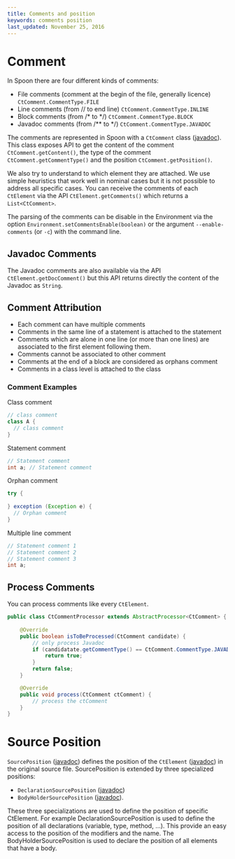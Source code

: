 ```yaml
---
title: Comments and position
keywords: comments position
last_updated: November 25, 2016
---
```


# Comment

In Spoon there are four different kinds of comments:

* File comments (comment at the begin of the file, generally licence) `CtComment.CommentType.FILE`
* Line comments (from // to end line) `CtComment.CommentType.INLINE`
* Block comments (from /* to */) `CtComment.CommentType.BLOCK`
* Javadoc comments (from /** to */) `CtComment.CommentType.JAVADOC`

The comments are represented in Spoon with a `CtComment` class ([javadoc](http://spoon.gforge.inria.fr/mvnsites/spoon-core/apidocs/spoon/reflect/code/CtComment.html)). 
This class exposes API to get the content of the comment `CtComment.getContent()`, the type of the comment `CtComment.getCommentType()` and the position `CtComment.getPosition()`.

We also try to understand to which element they are attached.
We use simple heuristics that work well in nominal cases but it is not possible to address all specific cases.
You can receive the comments of each `CtElement` via the API `CtElement.getComments()` which returns a `List<CtComment>`.

The parsing of the comments can be disable in the Environment via the option `Environment.setCommentsEnable(boolean)` or the argument `--enable-comments` (or `-c`) with the command line.  

## Javadoc Comments

The Javadoc comments are also available via the API `CtElement.getDocComment()` but this API returns directly the content of the Javadoc as `String`.

## Comment Attribution

* Each comment can have multiple comments
* Comments in the same line of a statement is attached to the statement
* Comments which are alone in one line (or more than one lines) are associated to the first element following them. 
* Comments cannot be associated to other comment
* Comments at the end of a block are considered as orphans comment
* Comments in a class level is attached to the class

### Comment Examples

Class comment

```java
// class comment
class A {
  // class comment
}
```

Statement comment

```java
// Statement comment
int a; // Statement comment
```

Orphan comment

```java
try {
 
} exception (Exception e) {
  // Orphan comment
}
```

Multiple line comment

```java
// Statement comment 1
// Statement comment 2 
// Statement comment 3
int a;
```

## Process Comments

You can process comments like every `CtElement`.

```java
public class CtCommentProcessor extends AbstractProcessor<CtComment> {
    
    @Override
    public boolean isToBeProcessed(CtComment candidate) {
        // only process Javadoc
        if (candidatate.getCommentType() == CtComment.CommentType.JAVADOC) {
            return true;
        }
        return false;
    }

    @Override
    public void process(CtComment ctComment) {
        // process the ctComment
    } 
}
```

# Source Position

`SourcePosition` ([javadoc](http://spoon.gforge.inria.fr/mvnsites/spoon-core/apidocs/spoon/reflect/cu/SourcePosition.html)) defines the position of the `CtElement` ([javadoc](http://spoon.gforge.inria.fr/mvnsites/spoon-core/apidocs/spoon/reflect/declaration/CtElement.html)) in the original source file. 
SourcePosition is extended by three specialized positions:

- `DeclarationSourcePosition` ([javadoc](http://spoon.gforge.inria.fr/mvnsites/spoon-core/apidocs/spoon/reflect/cu/position/DeclarationSourcePosition.html)) 
- `BodyHolderSourcePosition` ([javadoc](http://spoon.gforge.inria.fr/mvnsites/spoon-core/apidocs/spoon/reflect/cu/position/BodyHolderSourcePosition.html)).

These three specializations are used to define the position of specific CtElement.
For example DeclarationSourcePosition is used to define the position of all declarations (variable, type, method, ...).
This provide an easy access to the position of the modifiers and the name.
The BodyHolderSourcePosition is used to declare the position of all elements that have a body.